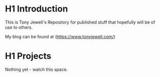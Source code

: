 # H1 Introduction
This is Tony Jewell's Repository for published stuff that hopefully will be of use to others.

My blog can be found at (https://www.tonyjewell.com/)

# H1 Projects
Nothing yet - watch this space.
